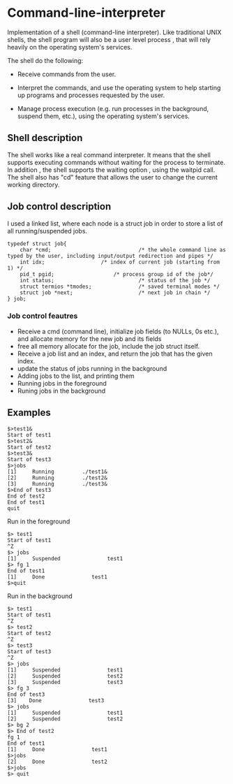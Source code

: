 # Command-line-interpreter
Implementation of a shell (command-line interpreter).
Like traditional UNIX shells, the shell program will also be a user level process , that will
rely heavily on the operating system's services.

The shell do the following:

* Receive commands from the user. 

* Interpret the commands, and use the operating system to help starting up programs and processes requested by the user. 

* Manage process execution (e.g. run processes in the background, suspend them, etc.), using the operating system's services. 

## Shell description
The shell works like a real command interpreter.
It means that the shell supports executing commands without waiting for the process to terminate.
In addition , the shell supports the waiting option , using the waitpid call.
The shell also has "cd" feature that allows the user to change the current working directory.

## Job control description
I used a linked list, where each node is a struct job in order to store a list of all running/suspended jobs.
```
typedef struct job{
    char *cmd;                            /* the whole command line as typed by the user, including input/output redirection and pipes */
    int idx;				  /* index of current job (starting from 1) */
    pid_t pgid; 		          /* process group id of the job*/
    int status;                           /* status of the job */
    struct termios *tmodes;               /* saved terminal modes */
    struct job *next;	                  /* next job in chain */
} job;
```

### Job control feautres

* Receive a cmd (command line), initialize job fields (to NULLs, 0s etc.), and allocate memory for the new job and its fields
*  free all memory allocate for the job, include the job struct itself. 
* Receive a job list and an index, and return the job that has the given index. 
* update the status of jobs running in the background
* Adding jobs to the list, and printing them
* Running jobs in the foreground
* Runing jobs in the background

## Examples
```
$>test1&
Start of test1
$>test2&
Start of test2
$>test3&
Start of test3
$>jobs
[1]     Running         ./test1&
[2]     Running         ./test2&
[3]     Running         ./test3&
$>End of test3
End of test2
End of test1
quit
```
Run in the foreground
```
$> test1
Start of test1
^Z
$> jobs 
[1]     Suspended               test1
$> fg 1
End of test1
[1]     Done               test1
$>quit
```
Run in the background
```
$> test1
Start of test1
^Z
$> test2
Start of test2
^Z
$> test3
Start of test3
^Z
$> jobs
[1]     Suspended               test1
[2]     Suspended               test2
[3]     Suspended               test3
$> fg 3
End of test3
[3]    Done               test3
$> jobs
[1]     Suspended               test1
[2]     Suspended               test2
$> bg 2
$> End of test2
fg 1
End of test1
[1]     Done               test1
$>jobs
[2]     Done               test2
$>jobs
$> quit
```

